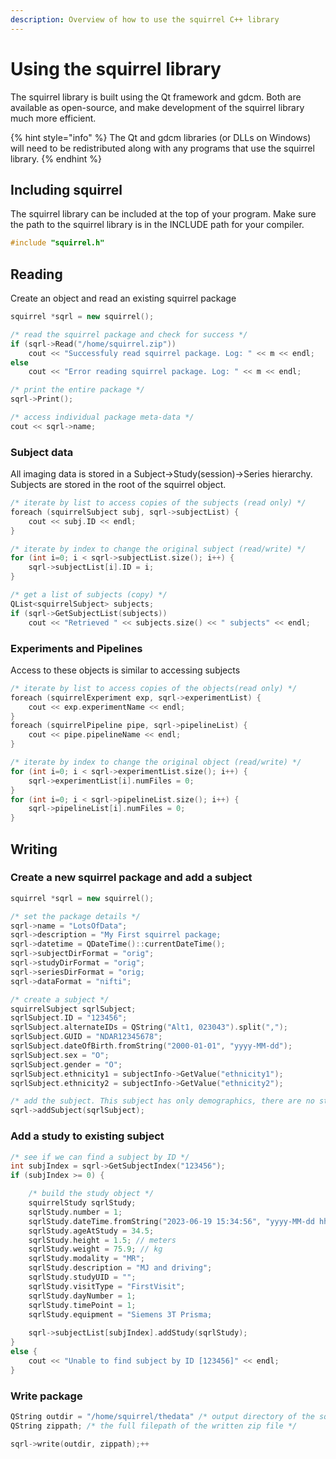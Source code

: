 ```yaml
---
description: Overview of how to use the squirrel C++ library
---
```


# Using the squirrel library

The squirrel library is built using the Qt framework and gdcm. Both are available as open-source, and make development of the squirrel library much more efficient.

{% hint style="info" %}
The Qt and gdcm libraries (or DLLs on Windows) will need to be redistributed along with any programs that use the squirrel library.
{% endhint %}

## Including squirrel

The squirrel library can be included at the top of your program. Make sure the path to the squirrel library is in the INCLUDE path for your compiler.

```cpp
#include "squirrel.h"
```

## Reading

Create an object and read an existing squirrel package

```cpp
squirrel *sqrl = new squirrel();

/* read the squirrel package and check for success */
if (sqrl->Read("/home/squirrel.zip"))
    cout << "Successfuly read squirrel package. Log: " << m << endl;
else
    cout << "Error reading squirrel package. Log: " << m << endl;

/* print the entire package */
sqrl->Print();

/* access individual package meta-data */
cout << sqrl->name;
```

### Subject data

All imaging data is stored in a Subject->Study(session)->Series hierarchy. Subjects are stored in the root of the squirrel object.

```cpp
/* iterate by list to access copies of the subjects (read only) */
foreach (squirrelSubject subj, sqrl->subjectList) {
    cout << subj.ID << endl;
}

/* iterate by index to change the original subject (read/write) */
for (int i=0; i < sqrl->subjectList.size(); i++) {
    sqrl->subjectList[i].ID = i;
}

/* get a list of subjects (copy) */
QList<squirrelSubject> subjects;
if (sqrl->GetSubjectList(subjects))
    cout << "Retrieved " << subjects.size() << " subjects" << endl;
```

### Experiments and Pipelines

Access to these objects is similar to accessing subjects

```cpp
/* iterate by list to access copies of the objects(read only) */
foreach (squirrelExperiment exp, sqrl->experimentList) {
    cout << exp.experimentName << endl;
}
foreach (squirrelPipeline pipe, sqrl->pipelineList) {
    cout << pipe.pipelineName << endl;
}

/* iterate by index to change the original object (read/write) */
for (int i=0; i < sqrl->experimentList.size(); i++) {
    sqrl->experimentList[i].numFiles = 0;
}
for (int i=0; i < sqrl->pipelineList.size(); i++) {
    sqrl->pipelineList[i].numFiles = 0;
}
```

## Writing

### Create a new squirrel package and add a subject

```cpp
squirrel *sqrl = new squirrel();

/* set the package details */
sqrl->name = "LotsOfData";
sqrl->description = "My First squirrel package;
sqrl->datetime = QDateTime()::currentDateTime();
sqrl->subjectDirFormat = "orig";
sqrl->studyDirFormat = "orig";
sqrl->seriesDirFormat = "orig;
sqrl->dataFormat = "nifti";

/* create a subject */
squirrelSubject sqrlSubject;
sqrlSubject.ID = "123456";
sqrlSubject.alternateIDs = QString("Alt1, 023043").split(",");
sqrlSubject.GUID = "NDAR12345678";
sqrlSubject.dateOfBirth.fromString("2000-01-01", "yyyy-MM-dd");
sqrlSubject.sex = "O";
sqrlSubject.gender = "O";
sqrlSubject.ethnicity1 = subjectInfo->GetValue("ethnicity1");
sqrlSubject.ethnicity2 = subjectInfo->GetValue("ethnicity2");

/* add the subject. This subject has only demographics, there are no studies or  */
sqrl->addSubject(sqrlSubject);
```

### Add a study to existing subject

```cpp
/* see if we can find a subject by ID */
int subjIndex = sqrl->GetSubjectIndex("123456");
if (subjIndex >= 0) {

    /* build the study object */
    squirrelStudy sqrlStudy;
    sqrlStudy.number = 1;
    sqrlStudy.dateTime.fromString("2023-06-19 15:34:56", "yyyy-MM-dd hh:mm:ss");
    sqrlStudy.ageAtStudy = 34.5;
    sqrlStudy.height = 1.5; // meters
    sqrlStudy.weight = 75.9; // kg
    sqrlStudy.modality = "MR";
    sqrlStudy.description = "MJ and driving";
    sqrlStudy.studyUID = "";
    sqrlStudy.visitType = "FirstVisit";
    sqrlStudy.dayNumber = 1;
    sqrlStudy.timePoint = 1;
    sqrlStudy.equipment = "Siemens 3T Prisma;
    
    sqrl->subjectList[subjIndex].addStudy(sqrlStudy);
}
else {
    cout << "Unable to find subject by ID [123456]" << endl;
}
```

### Write package

```cpp
QString outdir = "/home/squirrel/thedata" /* output directory of the squirrel package */
QString zippath; /* the full filepath of the written zip file */

sqrl->write(outdir, zippath);++
```
